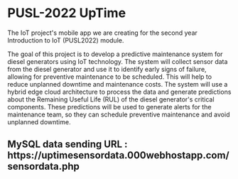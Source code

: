 #  PUSL-2022 UpTime

The IoT project's mobile app we are creating for the second year Introduction to IoT (PUSL2022) module.

The goal of this project is to develop a predictive maintenance system for diesel generators using IoT technology. The system will collect sensor data from the diesel generator and use it to identify early signs of failure, allowing for preventive maintenance to be scheduled. This will help to reduce unplanned downtime and maintenance costs. The system will use a hybrid edge cloud architecture to process the data and generate predictions about the Remaining Useful Life (RUL) of the diesel generator's critical components. These predictions will be used to generate alerts for the maintenance team, so they can schedule preventive maintenance and avoid unplanned downtime.


<h2>MySQL data sending URL : https://uptimesensordata.000webhostapp.com/sensordata.php</h2>
